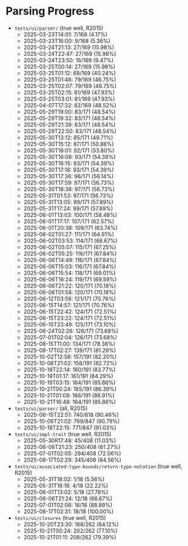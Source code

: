 # Parsing Progress

* `tests/ui/parser/` (true well, R2015)
  * 2025-03-23T14:01: 7/168 (4.17%)
  * 2025-03-23T16:00: 9/168 (5.36%)
  * 2025-03-24T21:13: 27/169 (15.98%)
  * 2025-03-24T22:47: 27/169 (15.98%)
  * 2025-03-24T23:50: 16/169 (9.47%)
  * 2025-03-25T00:14: 27/169 (15.98%)
  * 2025-03-25T01:12: 68/169 (40.24%)
  * 2025-03-25T01:46: 79/169 (46.75%)
  * 2025-03-25T02:07: 79/169 (46.75%)
  * 2025-03-25T02:15: 81/169 (47.93%)
  * 2025-03-25T03:01: 81/169 (47.93%)
  * 2025-04-07T17:32: 82/169 (48.52%)
  * 2025-05-29T19:00: 83/171 (48.54%)
  * 2025-05-29T19:32: 83/171 (48.54%)
  * 2025-05-29T21:39: 83/171 (48.54%)
  * 2025-05-29T22:50: 83/171 (48.54%)
  * 2025-05-30T13:12: 85/171 (49.71%)
  * 2025-05-30T15:12: 87/171 (50.88%)
  * 2025-05-30T16:01: 92/171 (53.80%)
  * 2025-05-30T16:08: 93/171 (54.39%)
  * 2025-05-30T16:15: 93/171 (54.39%)
  * 2025-05-30T17:18: 93/171 (54.39%)
  * 2025-05-30T17:36: 96/171 (56.14%)
  * 2025-05-30T17:59: 97/171 (56.73%)
  * 2025-05-30T18:36: 97/171 (56.73%)
  * 2025-05-31T01:53: 97/171 (56.73%)
  * 2025-05-31T13:05: 99/171 (57.89%)
  * 2025-05-31T17:24: 99/171 (57.89%)
  * 2025-06-01T13:03: 100/171 (58.48%)
  * 2025-06-01T17:17: 107/171 (62.57%)
  * 2025-06-01T20:38: 109/171 (63.74%)
  * 2025-06-02T01:27: 111/171 (64.91%)
  * 2025-06-02T03:53: 114/171 (66.67%)
  * 2025-06-02T05:07: 115/171 (67.25%)
  * 2025-06-02T05:25: 116/171 (67.84%)
  * 2025-06-06T14:49: 116/171 (67.84%)
  * 2025-06-06T15:03: 116/171 (67.84%)
  * 2025-06-06T15:54: 118/171 (69.01%)
  * 2025-06-06T16:24: 119/171 (69.59%)
  * 2025-06-06T21:22: 120/171 (70.18%)
  * 2025-06-06T01:58: 120/171 (70.18%)
  * 2025-06-12T03:58: 121/171 (70.76%)
  * 2025-06-15T14:57: 121/171 (70.76%)
  * 2025-06-15T22:42: 124/171 (72.51%)
  * 2025-06-15T23:22: 124/171 (72.51%)
  * 2025-06-15T23:49: 125/171 (73.10%)
  * 2025-06-24T02:26: 126/171 (73.68%)
  * 2025-07-01T02:04: 126/171 (73.68%)
  * 2025-08-15T11:00: 134/171 (78.36%)
  * 2025-08-17T02:27: 139/171 (81.29%)
  * 2025-10-02T12:58: 157/191 (82.20%)
  * 2025-10-06T21:02: 158/191 (82.72%)
  * 2025-10-18T22:14: 160/191 (83.77%)
  * 2025-10-19T01:17: 161/191 (84.29%)
  * 2025-10-19T03:15: 164/191 (85.86%) 
  * 2025-10-21T00:24: 165/191 (86.39%)
  * 2025-10-21T01:09: 166/191 (86.91%)
  * 2025-10-21T16:48: 164/191 (85.86%)
* `tests/ui/parser/` (all, R2015)
  * 2025-06-15T22:51: 740/818 (90.46%)
  * 2025-10-06T21:02: 769/847 (90.79%)
  * 2025-10-18T22:15: 771/847 (91.03%)
* `tests/ui/impl-trait` (true well, R2015)
  * 2025-05-30R17:48: 45/408 (11.03%)
  * 2025-06-06T21:23: 250/408 (61.27%)
  * 2025-07-01T02:05: 294/408 (72.06%)
  * 2025-08-17T02:29: 345/408 (84.56%)
* `tests/ui/associated-type-bounds/return-type-notation` (true well, R2015)
  * 2025-05-31T18:02: 1/18 (5.56%)
  * 2025-05-31T18:16: 4/18 (22.22%)
  * 2025-06-01T13:02: 5/18 (27.78%)
  * 2025-06-06T21:24: 12/18 (66.67%)
  * 2025-07-01T02:06: 16/18 (88.89%)
  * 2025-08-17T02:31: 18/18 (100.00%)
* `tests/ui/closures` (true well, R2015)
  * 2025-10-20T23:30: 168/262 (64.12%)
  * 2025-10-21T00:24: 202/262 (77.10%)
  * 2025-10-21T01:11: 208/262 (79.39%)
